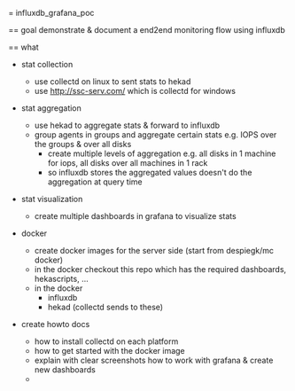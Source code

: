 = influxdb_grafana_poc

== goal demonstrate & document a end2end monitoring flow using influxdb

== what

* stat collection
  * use collectd on linux to sent stats to hekad
  * use http://ssc-serv.com/ which is collectd for windows

* stat aggregation
  * use hekad to aggregate stats & forward to influxdb
  * group agents in groups and aggregate certain stats e.g. IOPS over the groups & over all disks
    * create multiple levels of aggregation e.g. all disks in 1 machine for iops, all disks over all machines in 1 rack
    * so influxdb stores the aggregated values doesn't do the aggregation at query time

* stat visualization
  * create multiple dashboards in grafana to visualize stats

* docker 
  * create docker images for the server side (start from despiegk/mc docker) 
  * in the docker checkout this repo which has the required dashboards, hekascripts, ...
  * in the docker
    * influxdb
    * hekad (collectd sends to these)

* create howto docs
  * how to install collectd on each platform
  * how to get started with the docker image
  * explain with clear screenshots how to work with grafana & create new dashboards
  * 
  
